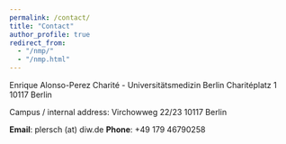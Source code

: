 ```yaml
---
permalink: /contact/
title: "Contact"
author_profile: true
redirect_from: 
  - "/nmp/"
  - "/nmp.html"
---
```


Enrique Alonso-Perez
Charité - Universitätsmedizin Berlin
Charitéplatz 1
10117 Berlin

Campus / internal address:
Virchowweg 22/23
10117 Berlin

**Email**: plersch (at) diw.de
**Phone**: +49 179 46790258
